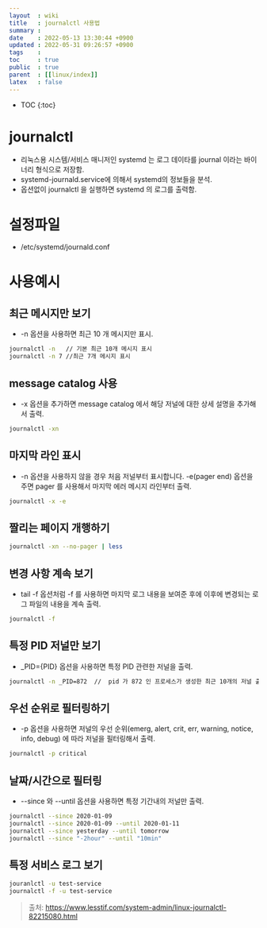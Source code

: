 ```yaml
---
layout  : wiki
title   : journalctl 사용법
summary : 
date    : 2022-05-13 13:30:44 +0900
updated : 2022-05-31 09:26:57 +0900
tags    : 
toc     : true
public  : true
parent  : [[linux/index]]
latex   : false
---
```

* TOC
{:toc}

# journalctl
- 리눅스용 시스템/서비스 매니저인 systemd 는 로그 데이타를 journal 이라는 바이너리 형식으로 저장함.
- systemd-journald.service에 의해서 systemd의 정보들을 분석.
- 옵션없이 journalctl 을 실행하면 systemd 의 로그를 출력함.

# 설정파일
- /etc/systemd/journald.conf

# 사용예시
## 최근 메시지만 보기

- -n 옵션을 사용하면 최근 10 개 메시지만 표시.

```bash
journalctl -n   // 기본 최근 10개 메시지 표시
journalctl -n 7 //최근 7개 메시지 표시
```

## message catalog 사용
- -x 옵션을 추가하면 message catalog 에서 해당 저널에 대한 상세 설명을 추가해서 출력.

```bash
journalctl -xn
```

## 마지막 라인 표시
- -n  옵션을 사용하지 않을 경우 처음 저널부터 표시합니다. -e(pager end) 옵션을 주면 pager 를 사용해서 마지막 에러 메시지 라인부터 출력.

```bash
journalctl -x -e
```

## 짤리는 페이지 개행하기

```bash
journalctl -xn --no-pager | less
```

## 변경 사항 계속 보기
- tail -f 옵션처럼 -f 를 사용하면 마지막 로그 내용을 보여준 후에 이후에 변경되는 로그 파일의 내용을 계속 출력.

```bash
journalctl -f
```

## 특정 PID 저널만 보기
- _PID={PID} 옵션을 사용하면 특정 PID 관련한 저널을 출력. 

```bash
journalctl -n _PID=872  //  pid 가 872 인 프로세스가 생성한 최근 10개의 저널 출력
```

## 우선 순위로 필터링하기

- -p 옵션을 사용하면 저널의 우선 순위(emerg, alert, crit, err, warning, notice, info, debug) 에 따라 저널을 필터링해서 출력.
```bash
journalctl -p critical 
```

## 날짜/시간으로 필터링
- --since 와 --until 옵션을 사용하면 특정 기간내의 저널만 출력.
```bash
journalctl --since 2020-01-09
journalctl --since 2020-01-09 --until 2020-01-11
journalctl --since yesterday --until tomorrow
journalctl --since "-2hour" --until "10min"
```

## 특정 서비스 로그 보기
```bash
jouranlctl -u test-service
journalctl -f -u test-service
```

> 출처: https://www.lesstif.com/system-admin/linux-journalctl-82215080.html
